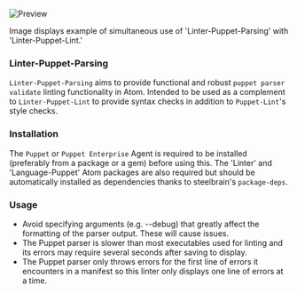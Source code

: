 ![Preview](https://raw.githubusercontent.com/mschuchard/linter-puppet-parsing/master/linter_puppet_parsing.png)

Image displays example of simultaneous use of 'Linter-Puppet-Parsing' with 'Linter-Puppet-Lint.'

### Linter-Puppet-Parsing
`Linter-Puppet-Parsing` aims to provide functional and robust `puppet parser validate` linting functionality in Atom. Intended to be used as a complement to `Linter-Puppet-Lint` to provide syntax checks in addition to `Puppet-Lint`'s style checks.

### Installation
The `Puppet` or `Puppet Enterprise` Agent is required to be installed (preferably from a package or a gem) before using this. The 'Linter' and 'Language-Puppet' Atom packages are also required but should be automatically installed as dependencies thanks to steelbrain's `package-deps`.

### Usage
- Avoid specifying arguments (e.g. --debug) that greatly affect the formatting of the parser output.  These will cause issues.
- The Puppet parser is slower than most executables used for linting and its errors may require several seconds after saving to display.
- The Puppet parser only throws errors for the first line of errors it encounters in a manifest so this linter only displays one line of errors at a time.
